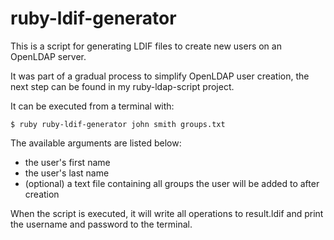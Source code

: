 # ruby-ldif-generator

This is a script for generating LDIF files to create new users on an OpenLDAP server.

It was part of a gradual process to simplify OpenLDAP user creation, the next step can be found in my ruby-ldap-script project.

It can be executed from a terminal with:
```
$ ruby ruby-ldif-generator john smith groups.txt
```

The available arguments are listed below:
- the user's first name
- the user's last name
- (optional) a text file containing all groups the user will be added to after creation

When the script is executed, it will write all operations to result.ldif and print the username and password to the terminal.
